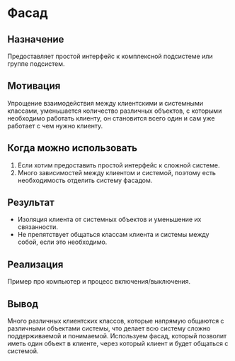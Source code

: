 Фасад   
============

Назначение
------------

Предоставляет простой интерфейс к комплексной подсистеме или группе подсистем.

Мотивация
------------

Упрощение взаимодействия между клиентскими и системными классами, уменьшается количество различных объектов, с которыми необходимо работать клиенту, он становится всего один и сам уже работает с чем нужно клиенту.

Когда можно использовать
------------

1. Если хотим предоставить простой интерфейс к сложной системе.
2. Много зависимостей между клиентом и системой, поэтому есть необходимость отделить систему фасадом.

Результат
------------

+ Изоляция клиента от системных объектов и уменьшение их связанности.
+ Не препятствует общаться классам клиента и системы между собой, если это необходимо.

Реализация 
-----------

Пример про компьютер и процесс включения/выключения.


Вывод
------------

Много различных клиентских классов, которые напрямую общаются с различными объектами системы, что делает всю систему сложно поддерживаемой и понимаемой.
Используем фасад, который позволит иметь один объект в клиенте, через который клиент и будет общаться с системой.
